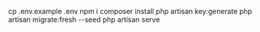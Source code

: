 cp .env.example .env
npm i
composer install
php artisan key:generate
php artisan migrate:fresh --seed
php artisan serve
